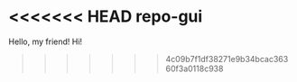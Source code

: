 <<<<<<< HEAD
repo-gui
=======
Hello, my friend!
Hi!
>>>>>>> 4c09b7f1df38271e9b34bcac36360f3a0118c938
